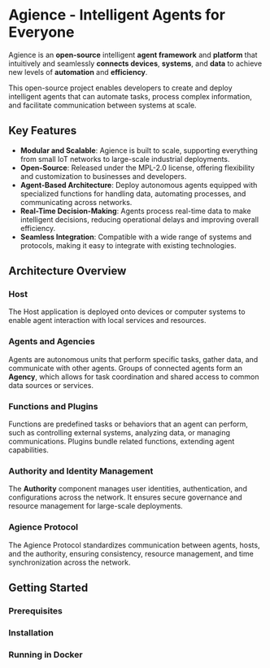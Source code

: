 # Agience - Intelligent Agents for Everyone

Agience is an **open-source** intelligent **agent framework** and **platform** that intuitively and seamlessly **connects devices**, **systems**, and **data** to achieve new levels of **automation** and **efficiency**.

This open-source project enables developers to create and deploy intelligent agents that can automate tasks, process complex information, and facilitate communication between systems at scale.

## Key Features

- **Modular and Scalable**: Agience is built to scale, supporting everything from small IoT networks to large-scale industrial deployments.
- **Open-Source**: Released under the MPL-2.0 license, offering flexibility and customization to businesses and developers.
- **Agent-Based Architecture**: Deploy autonomous agents equipped with specialized functions for handling data, automating processes, and communicating across networks.
- **Real-Time Decision-Making**: Agents process real-time data to make intelligent decisions, reducing operational delays and improving overall efficiency.
- **Seamless Integration**: Compatible with a wide range of systems and protocols, making it easy to integrate with existing technologies.

## Architecture Overview

### Host
The Host application is deployed onto devices or computer systems to enable agent interaction with local services and resources.

### Agents and Agencies
Agents are autonomous units that perform specific tasks, gather data, and communicate with other agents. Groups of connected agents form an **Agency**, which allows for task coordination and shared access to common data sources or services.

### Functions and Plugins
Functions are predefined tasks or behaviors that an agent can perform, such as controlling external systems, analyzing data, or managing communications. Plugins bundle related functions, extending agent capabilities.

### Authority and Identity Management
The **Authority** component manages user identities, authentication, and configurations across the network. It ensures secure governance and resource management for large-scale deployments.

### Agience Protocol
The Agience Protocol standardizes communication between agents, hosts, and the authority, ensuring consistency, resource management, and time synchronization across the network.

## Getting Started

### Prerequisites

### Installation

### Running in Docker
